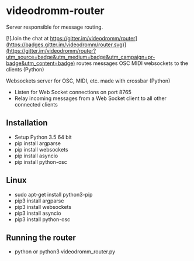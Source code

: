 # videodromm-router
Server responsible for message routing. 

[![Join the chat at https://gitter.im/videodromm/router](https://badges.gitter.im/videodromm/router.svg)](https://gitter.im/videodromm/router?utm_source=badge&utm_medium=badge&utm_campaign=pr-badge&utm_content=badge)
routes messages OSC MIDI websockets to the clients (Python)

Websockets server for OSC, MIDI, etc. made with crossbar (Python)
* Listen for Web Socket connections on port 8765
* Relay incoming messages from a Web Socket client to all other connected clients

## Installation

- Setup Python 3.5 64 bit
- pip install argparse 
- pip install websockets
- pip install asyncio
- pip install python-osc


## Linux
- sudo apt-get install python3-pip
- pip3 install argparse
- pip3 install websockets
- pip3 install asyncio
- pip3 install python-osc


## Running the router
- python or python3 videodromm_router.py

